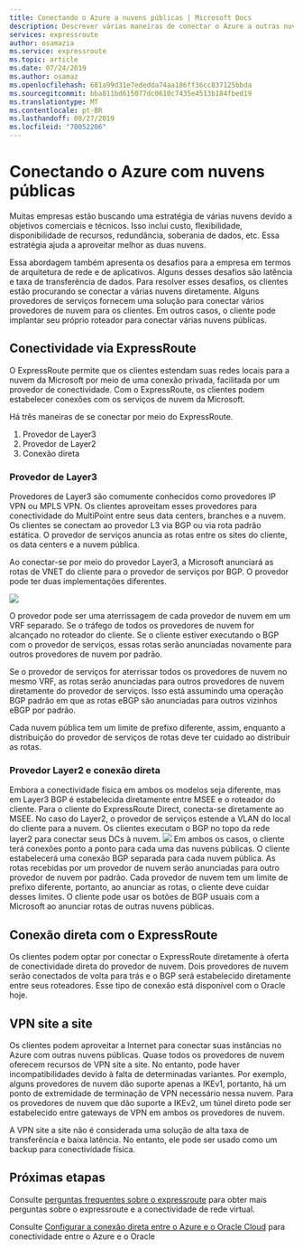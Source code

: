 ```yaml
---
title: Conectando o Azure a nuvens públicas | Microsoft Docs
description: Descrever várias maneiras de conectar o Azure a outras nuvens públicas
services: expressroute
author: osamazia
ms.service: expressroute
ms.topic: article
ms.date: 07/24/2019
ms.author: osamaz
ms.openlocfilehash: 681a99d31e7ededda74aa186ff36cc837125bbda
ms.sourcegitcommit: bba811bd615077dc0610c7435e4513b184fbed19
ms.translationtype: MT
ms.contentlocale: pt-BR
ms.lasthandoff: 08/27/2019
ms.locfileid: "70052206"
---
```

# <a name="connecting-azure-with-public-clouds"></a>Conectando o Azure com nuvens públicas

Muitas empresas estão buscando uma estratégia de várias nuvens devido a objetivos comerciais e técnicos. Isso inclui custo, flexibilidade, disponibilidade de recursos, redundância, soberania de dados, etc. Essa estratégia ajuda a aproveitar melhor as duas nuvens. 

Essa abordagem também apresenta os desafios para a empresa em termos de arquitetura de rede e de aplicativos. Alguns desses desafios são latência e taxa de transferência de dados. Para resolver esses desafios, os clientes estão procurando se conectar a várias nuvens diretamente. Alguns provedores de serviços fornecem uma solução para conectar vários provedores de nuvem para os clientes. Em outros casos, o cliente pode implantar seu próprio roteador para conectar várias nuvens públicas.
## <a name="connectivity-via-expressroute"></a>Conectividade via ExpressRoute
O ExpressRoute permite que os clientes estendam suas redes locais para a nuvem da Microsoft por meio de uma conexão privada, facilitada por um provedor de conectividade. Com o ExpressRoute, os clientes podem estabelecer conexões com os serviços de nuvem da Microsoft.

Há três maneiras de se conectar por meio do ExpressRoute.

1. Provedor de Layer3
2. Provedor de Layer2
3. Conexão direta

### <a name="layer3-provider"></a>Provedor de Layer3

Provedores de Layer3 são comumente conhecidos como provedores IP VPN ou MPLS VPN. Os clientes aproveitam esses provedores para conectividade do MultiPoint entre seus data centers, branches e a nuvem. Os clientes se conectam ao provedor L3 via BGP ou via rota padrão estática. O provedor de serviços anuncia as rotas entre os sites do cliente, os data centers e a nuvem pública. 
 
Ao conectar-se por meio do provedor Layer3, a Microsoft anunciará as rotas de VNET do cliente para o provedor de serviços por BGP. O provedor pode ter duas implementações diferentes.

![](media/expressroute-connect-azure-to-public-cloud/azure-to-public-clouds-l3.png)

O provedor pode ser uma aterrissagem de cada provedor de nuvem em um VRF separado. Se o tráfego de todos os provedores de nuvem for alcançado no roteador do cliente. Se o cliente estiver executando o BGP com o provedor de serviços, essas rotas serão anunciadas novamente para outros provedores de nuvem por padrão. 

Se o provedor de serviços for aterrissar todos os provedores de nuvem no mesmo VRF, as rotas serão anunciadas para outros provedores de nuvem diretamente do provedor de serviços. Isso está assumindo uma operação BGP padrão em que as rotas eBGP são anunciadas para outros vizinhos eBGP por padrão.

Cada nuvem pública tem um limite de prefixo diferente, assim, enquanto a distribuição do provedor de serviços de rotas deve ter cuidado ao distribuir as rotas.

### <a name="layer2-provider-and-direct-connection"></a>Provedor Layer2 e conexão direta

Embora a conectividade física em ambos os modelos seja diferente, mas em Layer3 BGP é estabelecida diretamente entre MSEE e o roteador do cliente. Para o cliente do ExpressRoute Direct, conecta-se diretamente ao MSEE. No caso do Layer2, o provedor de serviços estende a VLAN do local do cliente para a nuvem. Os clientes executam o BGP no topo da rede layer2 para conectar seus DCs à nuvem.
![](media/expressroute-connect-azure-to-public-cloud/azure-to-public-clouds-l2.png)
Em ambos os casos, o cliente terá conexões ponto a ponto para cada uma das nuvens públicas. O cliente estabelecerá uma conexão BGP separada para cada nuvem pública. As rotas recebidas por um provedor de nuvem serão anunciadas para outro provedor de nuvem por padrão. Cada provedor de nuvem tem um limite de prefixo diferente, portanto, ao anunciar as rotas, o cliente deve cuidar desses limites. O cliente pode usar os botões de BGP usuais com a Microsoft ao anunciar rotas de outras nuvens públicas.

## <a name="direct-connection-with-expressroute"></a>Conexão direta com o ExpressRoute

Os clientes podem optar por conectar o ExpressRoute diretamente à oferta de conectividade direta do provedor de nuvem. Dois provedores de nuvem serão conectados de volta para trás e o BGP será estabelecido diretamente entre seus roteadores. Esse tipo de conexão está disponível com o Oracle hoje.

## <a name="site-to-site-vpn"></a>VPN site a site

Os clientes podem aproveitar a Internet para conectar suas instâncias no Azure com outras nuvens públicas. Quase todos os provedores de nuvem oferecem recursos de VPN site a site. No entanto, pode haver incompatibilidades devido à falta de determinadas variantes. Por exemplo, alguns provedores de nuvem dão suporte apenas a IKEv1, portanto, há um ponto de extremidade de terminação de VPN necessário nessa nuvem. Para os provedores de nuvem que dão suporte a IKEv2, um túnel direto pode ser estabelecido entre gateways de VPN em ambos os provedores de nuvem.

A VPN site a site não é considerada uma solução de alta taxa de transferência e baixa latência. No entanto, ele pode ser usado como um backup para conectividade física.

## <a name="next-steps"></a>Próximas etapas
Consulte [perguntas frequentes sobre o expressroute][ER-FAQ] para obter mais perguntas sobre o expressroute e a conectividade de rede virtual.

Consulte [Configurar a conexão direta entre o Azure e o Oracle Cloud][ER-OCI] para conectividade entre o Azure e o Oracle

<!--Link References-->
[ER-FAQ]: https://docs.microsoft.com/azure/expressroute/expressroute-faqs
[ER-OCI]: https://docs.microsoft.com/en-us/azure/virtual-machines/workloads/oracle/configure-azure-oci-networking



